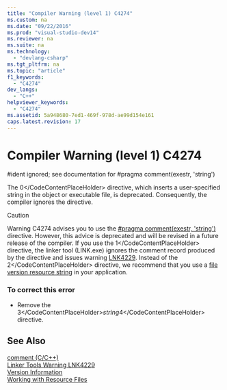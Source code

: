 ```yaml
---
title: "Compiler Warning (level 1) C4274"
ms.custom: na
ms.date: "09/22/2016"
ms.prod: "visual-studio-dev14"
ms.reviewer: na
ms.suite: na
ms.technology: 
  - "devlang-csharp"
ms.tgt_pltfrm: na
ms.topic: "article"
f1_keywords: 
  - "C4274"
dev_langs: 
  - "C++"
helpviewer_keywords: 
  - "C4274"
ms.assetid: 5a948680-7ed1-469f-978d-ae99d154e161
caps.latest.revision: 17
---
```

# Compiler Warning (level 1) C4274
\#ident ignored; see documentation for #pragma comment(exestr, 'string')  
  
 The <CodeContentPlaceHolder>0\</CodeContentPlaceHolder> directive, which inserts a user-specified string in the object or executable file, is deprecated. Consequently, the compiler ignores the directive.  
  
> [!CAUTION]
>  Warning C4274 advises you to use the [#pragma comment(exestr, 'string')](../vs140/comment--c-c---.md) directive. However, this advice is deprecated and will be revised in a future release of the compiler. If you use the <CodeContentPlaceHolder>1\</CodeContentPlaceHolder> directive, the linker tool (LINK.exe) ignores the comment record produced by the directive and issues warning [LNK4229](../vs140/linker-tools-warning-lnk4229.md). Instead of the <CodeContentPlaceHolder>2\</CodeContentPlaceHolder> directive, we recommend that you use a [file version resource string](_win32_Version_Information) in your application.  
  
### To correct this error  
  
-   Remove the <CodeContentPlaceHolder>3\</CodeContentPlaceHolder>*string*<CodeContentPlaceHolder>4\</CodeContentPlaceHolder> directive.  
  
## See Also  
 [comment (C/C++)](../vs140/comment--c-c---.md)   
 [Linker Tools Warning LNK4229](../vs140/linker-tools-warning-lnk4229.md)   
 [Version Information](_win32_Version_Information)   
 [Working with Resource Files](../vs140/working-with-resource-files.md)